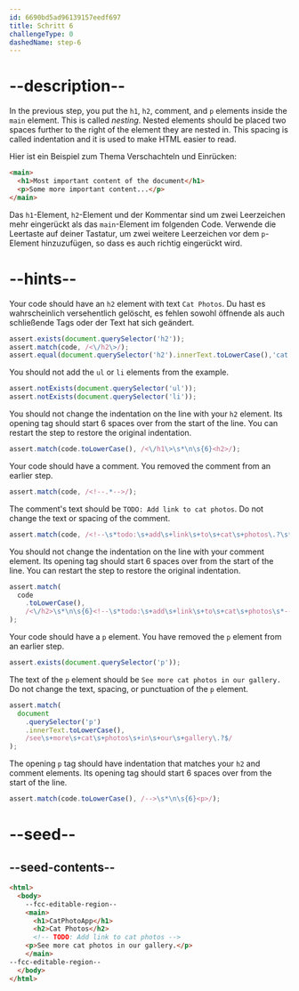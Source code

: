 ```yaml
---
id: 6690bd5ad96139157eedf697
title: Schritt 6
challengeType: 0
dashedName: step-6
---
```


# --description--

In the previous step, you put the `h1`, `h2`, comment, and `p` elements inside the `main` element. This is called *nesting*. Nested elements should be placed two spaces further to the right of the element they are nested in. This spacing is called indentation and it is used to make HTML easier to read.

Hier ist ein Beispiel zum Thema Verschachteln und Einrücken:

```html
<main>
  <h1>Most important content of the document</h1>
  <p>Some more important content...</p>
</main>
```

Das `h1`-Element, `h2`-Element und der Kommentar sind um zwei Leerzeichen mehr eingerückt als das `main`-Element im folgenden Code. Verwende die Leertaste auf deiner Tastatur, um zwei weitere Leerzeichen vor dem `p`-Element hinzuzufügen, so dass es auch richtig eingerückt wird.

# --hints--

Your code should have an `h2` element with text `Cat Photos`. Du hast es wahrscheinlich versehentlich gelöscht, es fehlen sowohl öffnende als auch schließende Tags oder der Text hat sich geändert.

```js
assert.exists(document.querySelector('h2'));
assert.match(code, /<\/h2\>/);
assert.equal(document.querySelector('h2').innerText.toLowerCase(),'cat photos')
```

You should not add the `ul` or `li` elements from the example.

```js
assert.notExists(document.querySelector('ul'));
assert.notExists(document.querySelector('li'));
```

You should not change the indentation on the line with your `h2` element. Its opening tag should start 6 spaces over from the start of the line. You can restart the step to restore the original indentation.

```js
assert.match(code.toLowerCase(), /<\/h1\>\s*\n\s{6}<h2>/);
```

Your code should have a comment. You removed the comment from an earlier step.

```js
assert.match(code, /<!--.*-->/);
```

The comment's text should be `TODO: Add link to cat photos`. Do not change the text or spacing of the comment.

```js
assert.match(code, /<!--\s*todo:\s+add\s+link\s+to\s+cat\s+photos\.?\s*-->/i);
```

You should not change the indentation on the line with your comment element. Its opening tag should start 6 spaces over from the start of the line. You can restart the step to restore the original indentation.

```js
assert.match(
  code
    .toLowerCase(),
    /<\/h2>\s*\n\s{6}<!--\s*todo:\s+add\s+link\s+to\s+cat\s+photos\s*-->/
);
```

Your code should have a `p` element. You have removed the `p` element from an earlier step.

```js
assert.exists(document.querySelector('p'));
```

The text of the `p` element should be `See more cat photos in our gallery.` Do not change the text, spacing, or punctuation of the `p` element.

```js
assert.match(
  document
    .querySelector('p')
    .innerText.toLowerCase(),
    /see\s+more\s+cat\s+photos\s+in\s+our\s+gallery\.?$/
);
```

The opening `p` tag should have indentation that matches your `h2` and comment elements. Its opening tag should start 6 spaces over from the start of the line.

```js
assert.match(code.toLowerCase(), /-->\s*\n\s{6}<p>/);
```

# --seed--

## --seed-contents--

```html
<html>
  <body>
    --fcc-editable-region--
    <main>
      <h1>CatPhotoApp</h1>
      <h2>Cat Photos</h2>
      <!-- TODO: Add link to cat photos -->
    <p>See more cat photos in our gallery.</p>
    </main>
--fcc-editable-region--
  </body>
</html>
```


